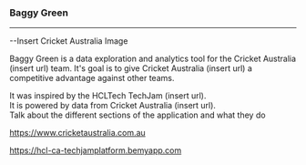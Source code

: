 ### Baggy Green
***

--Insert Cricket Australia Image

Baggy Green is a data exploration and analytics tool for the Cricket Australia (insert url) team.  It's goal is to give Cricket Australia (insert url) a competitive advantage against other teams.

It was inspired by the HCLTech TechJam (insert url).  
It is powered by data from Cricket Australia (insert url).  
Talk about the different sections of the application and what they do

https://www.cricketaustralia.com.au

https://hcl-ca-techjamplatform.bemyapp.com